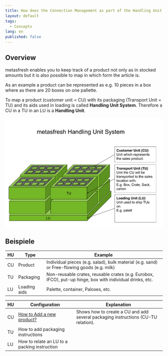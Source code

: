 ```yaml
---
title: How does the Connection Management as part of the Handling Unit System work?
layout: default
tags:
  - Concepts
lang: en
published: false
---
```

## Overview

metasfresh enables you to keep track of a product not only as in stocked amounts but it is also possible to map in which form the article is.

As an example a product can be represented as e.g. 10 pieces in a box where as there are 20 boxes on one pallette.

To map a product (customer unit = CU) with its packaging (Transport Unit = TU) and its aids used in loading is called **Handling Unit System**.
Therefore a CU in a TU in an LU is a **Handling Unit**.

![Handling Unit](../../images/en_drawing_Handling_Unit_System.png)

## Beispiele

| HU | Type | Example |
| --- | --- | --- |
| CU | Product | Individual pieces (e.g. salad), bulk material (e.g. sand) or Free-flowing goods (e.g. milk) |
| TU | Packaging | Non-reusable crates, reusable crates (e.g. Eurobox, IFCO), put-up hinge, box with individual drinks, etc. |
| LU | Loading aids | Palette, container, Paloxes, etc. |

| HU | Configuration | Explanation |
| --- | --- | --- |
| CU | [How to Add a new product?](How_to_Add_a_new_Product) | Shows how to create a CU and add several packaging instructions (CU-TU relation). |
| TU | How to add packaging instructions |  |
| LU | How to relate an LU to a packing instruction |  |
